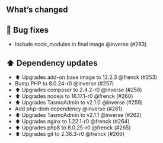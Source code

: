 ## What’s changed

## 🐛 Bug fixes

- Include node_modules in final image @inverse (#263)

## ⬆️ Dependency updates

- ⬆️ Upgrades add-on base image to 12.2.3 @frenck (#253)
- Bump PHP to 8.0.24-r0 @inverse (#257)
- ⬆️ Upgrades composer to 2.4.2-r0 @inverse (#258)
- ⬆️ Upgrades nodejs to 16.17.1-r0 @frenck (#260)
- ⬆️ Upgrades TasmoAdmin to v2.1.0 @inverse (#259)
- Add php-dom dependency @inverse (#261)
- ⬆️ Upgrades TasmoAdmin to v2.1.1 @inverse (#262)
- ⬆️ Upgrades nginx to 1.22.1-r0 @frenck (#264)
- ⬆️ Upgrades php8 to 8.0.25-r0 @frenck (#265)
- ⬆️ Upgrades git to 2.36.3-r0 @frenck (#266)
